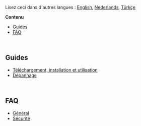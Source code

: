 Lisez ceci dans d'autres langues : [English](readme.md), [Nederlands](readmenl.md), [Türkçe](READMEtr.md)

**Contenu**

- [Guides](#guides)
- [FAQ](#faq)
<!-- - [Autres listes](#autres-listes) -->

<br>

## Guides

- [Téléchargement, installation et utilisation](https://github.com/Anarios/return-youtube-dislike/wiki/T%C3%A9l%C3%A9chargement,-installation-et-utilisation)
- [Dépannage](https://github.com/Anarios/return-youtube-dislike/wiki/Guide-de-d%C3%A9pannage)
<!-- - [FAQ](FAQfr.md)
- [Quand et comment signaler les bugs](Guide__Bug_Reportingfr.md)
- [Contribution](/CONTRIBUTINGfr.md) -->
<!-- - [Comment mettre à jour le wiki](/) -->

<br>

## FAQ

- [Général](FAQfr.md)
- [Sécurité](SECURITY-FAQfr.md)

<!-- - [Vie privée](FAQ_Privacyfr.md)
- [Technique](FAQ_Technicalfr.md)
- [Créateurs](FAQ_Creatorsfr.md)

<br>

## Autres listes

- [Problèmes courants](Common_Problemsfr.md)
- [Questions répétitives](Repeated_Questionsfr.md)
- [Demandes répétitives de fonctionnalités](Repeated_Feature_requestsfr.md)
- [Questions répétitives](Repeated_Issuesfr.md) -->
